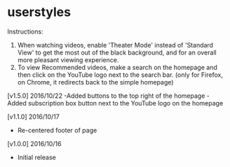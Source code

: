 # userstyles
Instructions:
1) When watching videos, enable 'Theater Mode' instead of 'Standard View' to get the most out of the black background, and for an overall more pleasant viewing experience.
2) To view Recommended videos, make a search on the homepage and then click on the YouTube logo next to the search bar. (only for Firefox, on Chrome, it redirects back to the simple homepage)


[v1.5.0] 2016/10/22
-Added buttons to the top right of the homepage
-Added subscription box button next to the YouTube logo on the homepage

[v1.1.0] 2016/10/17
- Re-centered footer of page

[v1.0.0] 2016/10/16
- Initial release 
